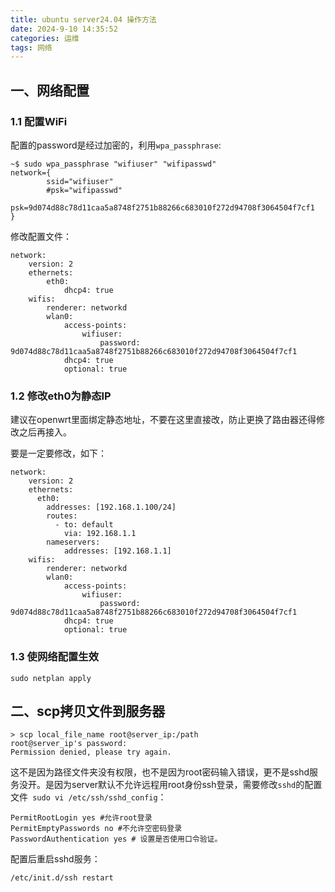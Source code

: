 ```yaml
---
title: ubuntu server24.04 操作方法
date: 2024-9-10 14:35:52
categories: 运维
tags: 网络
---
```


## 一、网络配置
### 1.1 配置WiFi
配置的password是经过加密的，利用`wpa_passphrase`:
<!--more-->
```shell
~$ sudo wpa_passphrase "wifiuser" "wifipasswd"
network={
        ssid="wifiuser"
        #psk="wifipasswd"
        psk=9d074d88c78d11caa5a8748f2751b88266c683010f272d94708f3064504f7cf1
}
```
修改配置文件：
```shell
network:
    version: 2
    ethernets:
        eth0:
            dhcp4: true
    wifis:
        renderer: networkd
        wlan0:
            access-points:
                wifiuser:
                    password: 9d074d88c78d11caa5a8748f2751b88266c683010f272d94708f3064504f7cf1
            dhcp4: true
            optional: true
```
### 1.2 修改eth0为静态IP
建议在openwrt里面绑定静态地址，不要在这里直接改，防止更换了路由器还得修改之后再接入。

要是一定要修改，如下：
```shell
network:
    version: 2
    ethernets:
      eth0:
        addresses: [192.168.1.100/24]
        routes:
          - to: default
            via: 192.168.1.1
        nameservers:
            addresses: [192.168.1.1]
    wifis:
        renderer: networkd
        wlan0:
            access-points:
                wifiuser:
                    password: 9d074d88c78d11caa5a8748f2751b88266c683010f272d94708f3064504f7cf1
            dhcp4: true
            optional: true
```
### 1.3 使网络配置生效
```shell
sudo netplan apply
```

## 二、scp拷贝文件到服务器
```shell
> scp local_file_name root@server_ip:/path
root@server_ip's password:
Permission denied, please try again.
```
这不是因为路径文件夹没有权限，也不是因为root密码输入错误，更不是sshd服务没开。是因为server默认不允许远程用root身份ssh登录，需要修改`sshd`的配置文件` sudo vi /etc/ssh/sshd_config`：
```shell
PermitRootLogin yes #允许root登录
PermitEmptyPasswords no #不允许空密码登录
PasswordAuthentication yes # 设置是否使用口令验证。
```
配置后重启sshd服务：
```shell
/etc/init.d/ssh restart
```
